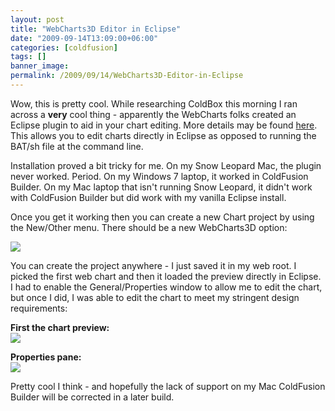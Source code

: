 ```yaml
---
layout: post
title: "WebCharts3D Editor in Eclipse"
date: "2009-09-14T13:09:00+06:00"
categories: [coldfusion]
tags: []
banner_image: 
permalink: /2009/09/14/WebCharts3D-Editor-in-Eclipse
---
```


Wow, this is pretty cool. While researching ColdBox this morning I ran across a <b>very</b> cool thing - apparently the WebCharts folks created an Eclipse plugin to aid in your chart editing. More details may be found <a href="http://www.gpoint.com/website/WebCharts50/products/eclipse.jsp">here</a>. This allows you to edit charts directly in Eclipse as opposed to running the BAT/sh file at the command line.

Installation proved a bit tricky for me. On my Snow Leopard Mac, the plugin never worked. Period. On my Windows 7 laptop, it worked in ColdFusion Builder. On my Mac laptop that isn't running Snow Leopard, it didn't work with ColdFusion Builder but did work with my vanilla Eclipse install.

Once you get it working then you can create a new Chart project by using the New/Other menu. There should be a new WebCharts3D option:

<img src="https://static.raymondcamden.com/images/Picture 186.png" />

You can create the project anywhere - I just saved it in my web root. I picked the first web chart and then it loaded the preview directly in Eclipse. I had to enable the General/Properties window to allow me to edit the chart, but once I did, I was able to edit the chart to meet my stringent design requirements:

<b>First the chart preview:</b><br>
<img src="https://static.raymondcamden.com/images/cfjedi/Picture 258.png" />

<b>Properties pane:</b><br>
<img src="https://static.raymondcamden.com/images/cfjedi/Picture 338.png" />

Pretty cool I think - and hopefully the lack of support on my Mac ColdFusion Builder will be corrected in a later build.